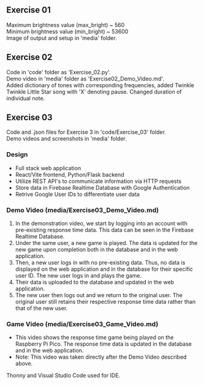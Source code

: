 ## Exercise 01
Maximum brightness value (max_bright) ~ 560\
Minimum brightness value (min_bright) ~ 53600\
Image of output and setup in 'media' folder.

## Exercise 02
Code in 'code' folder as 'Exercise_02.py'.\
Demo video in 'media' folder as 'Exercise02_Demo_Video.md'.\
Added dictionary of tones with corresponding frequencies, added Twinkle Twinkle Little Star song with 'X' denoting pause. Changed duration of individual note.

## Exercise 03
Code and .json files for Exercise 3 in 'code/Exercise_03' folder. \
Demo videos and screenshots in 'media' folder.
### Design
- Full stack web application
- React/Vite frontend, Python/Flask backend
- Utilize REST API's to communicate information via HTTP requests
- Store data in Firebase Realtime Database with Google Authentication
- Retrive Google User IDs to differentiate user data

### Demo Video (media/Exercise03_Demo_Video.md)
1) In the demonstration video, we start by logging into an account with pre-existing response time data. This data can be seen in the Firebase Realtime Database.
2) Under the same user, a new game is played. The data is updated for the new game upon completion both in the database and in the web application. 
3) Then, a new user logs in with no pre-existing data. Thus, no data is displayed on the web application and in the database for their specific user ID. The new user logs in and plays the game.
4) Their data is uploaded to the database and updated in the web application.
5) The new user then logs out and we return to the original user. The original user still retains their respective response time data rather than that of the new user.

### Game Video (media/Exercise03_Game_Video.md)
- This video shows the response time game being played on the Raspberry Pi Pico. The response time data is updated in the database and in the web application.
- Note: This video was taken directly after the Demo Video described above.

Thonny and Visual Studio Code used for IDE.

